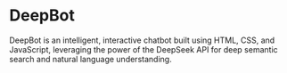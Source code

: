 # DeepBot
DeepBot is an intelligent, interactive chatbot built using HTML, CSS, and JavaScript, leveraging the power of the DeepSeek API for deep semantic search and natural language understanding.

